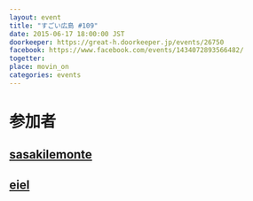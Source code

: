 ```yaml
---
layout: event
title: "すごい広島 #109"
date: 2015-06-17 18:00:00 JST
doorkeeper: https://great-h.doorkeeper.jp/events/26750
facebook: https://www.facebook.com/events/1434072893566482/
togetter:
place: movin_on
categories: events
---
```


# 参加者


## [sasakilemonte](https://github.com/sasakilemonte)


## [eiel](http://eiel.info/)
